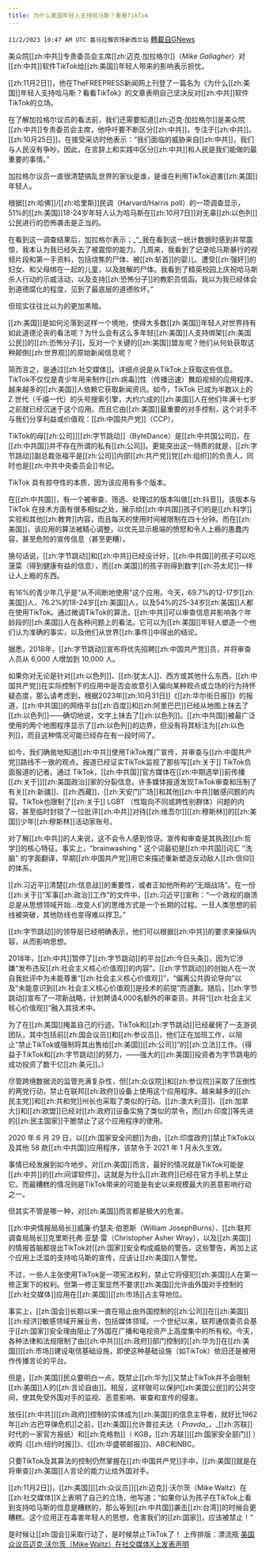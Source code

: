 ```yaml
---
title: 为什么美国年轻人支持哈马斯？看看TikTok
---
```

`11/2/2023 10:47 AM UTC 喜马拉雅农场新西兰站` [轉載自GNews](https://gnews.org/articles/1912757)

美众院[[zh:中共]]专责委员会主席[[zh:迈克·加拉格尔]]（_Mike Gallagher_）对[[zh:中共]]软件TikTok给[[zh:美国]]年轻人带来的影响表示担忧。

[[zh:11月2日]]，他在TheFREEPRESS新闻网上刊登了一篇名为《为什么[[zh:美国]]年轻人支持哈马斯？看看TikTok》的文章表明自己坚决反对[[zh:中共]]软件TikTok的立场。

在了解加拉格尔议员的看法前，我们还需要知道[[zh:迈克·加拉格尔]]是美众院[[zh:中共]]专责委员会主席，他呼吁要不断区分[[zh:中共]]，专注于[[zh:中共]]。[[zh:10月25日]]，在接受采访时他表示：“我们面临的威胁来自[[zh:中共]]，我们与人民没有争吵。因此，在言辞上和实践中区分[[zh:中共]]和人民是我们能做的最重要的事情。”

加拉格尔议员一直很清楚搞乱世界的家伙是谁，是谁在利用TikTok迫害[[zh:美国]]年轻人。

根据[[zh:哈佛]]/[[zh:哈里斯]]民调（Harvard/Harris poll）的一项调查显示，51%的[[zh:美国]]18-24岁年轻人认为哈马斯在[[zh:10月7日]]对无辜[[zh:以色列]]公民进行的恐怖袭击是正当的。

在看到这一调查结果后，加拉格尔表示；_“_我在看到这一统计数据时感到非常震惊，我本认为我已经失去了被震惊的能力。几周来，我看到了记录哈马斯暴行的视频片段和第一手资料，包括烧焦的尸体、被[[zh:斩首]]的婴儿、遭受[[zh:强奸]]的妇女、和父母绑在一起的儿童，以及肢解的尸体。我看到了精英校园上庆祝哈马斯杀人行动的示威活动，以及支持[[zh:恐怖分子]]的教职员信函。我以为我已经体会到道德腐化的程度，见到了最底层的道德败坏。”

但现实往往比以为的更加黑暗。

[[zh:美国]]是如何沦落到这样一个境地，使得大多数[[zh:美国]]年轻人对世界持有如此道德沦丧的看法呢？为什么会有这么多年轻[[zh:美国]]人支持绑架[[zh:美国公民]]的[[zh:恐怖分子]]，反对一个关键的[[zh:美国]]盟友呢？他们从何处获取这种颠倒[[zh:世界观]]的原始新闻信息呢？

简而言之，是通过[[zh:社交媒体]]。详细点说是从TikTok上获取这些信息。TikTok不仅仅是青少年用来制作[[zh:病毒]]性（传播迅速）舞蹈视频的应用程序。越来越多的[[zh:美国]]人依赖它获取新闻资讯。如今，TikTok 已成为半数以上的 Z 世代（千禧一代）的头号搜索引擎，大约六成的[[zh:美国]]人在他们年满十七岁之前就已经沉迷于这个应用。而且它由[[zh:美国]]最重要的对手控制，这个对手不与我们分享利益或价值观：[[zh:中国共产党]]（CCP）。

TikTok的母[[zh:公司]][[zh:字节跳动]]（ByteDance）是[[zh:中共国公司]]，在[[zh:中共国]]并不存在所谓的私有[[zh:公司]]。更能突出这一特质的就是，[[zh:字节跳动]]副总裁张福平是[[zh:公司]]内部[[zh:共产党]]党[[zh:组织]]的负责人，同时也是[[zh:中共中央委员会]]书记。

TikTok 具有掠夺性的本质，因为该应用有多个版本。

在[[zh:中共国]]，有一个被审查、筛选、处理过的版本叫做[[zh:抖音]]。该版本与TikTok 在技术方面有很多相似之处，展示给[[zh:中共国]]孩子们的是[[zh:科学]]实验和其他[[zh:教育]]内容，而且每天的使用时间被限制在四十分钟。而在[[zh:美国]]，该应用的算法被精心调整，以优先显示极端的愤怒和令人上瘾的愚蠢内容，甚至危险的宣传信息（甚至更糟）。

换句话说，[[zh:字节跳动]]和[[zh:中共]]已经设计好，[[zh:中共国]]的孩子可以吃菠菜（得到健康有益的信息），而[[zh:美国]]的孩子则得到数字[[zh:芬太尼]]一样让人上瘾的东西。

有16%的青少年几乎是“从不间断地使用”这个应用。今天，69.7%的12-17岁[[zh:美国]]人，76.2%的18-24岁[[zh:美国]]人，以及54%的25-34岁[[zh:美国]]人都在使用TikTok。通过微调TikTok的算法，[[zh:中共]]可以审查信息并影响各个年龄段的[[zh:美国]]人在各种问题上的看法。它可以为[[zh:美国]]年轻人塑造一个他们认为准确的事实，以及他们从世界[[zh:事件]]中得出的结论。

据悉，2018年，[[zh:字节跳动]]宣布将优先招聘[[zh:中国共产党]]员，并将审查人员从 6,000 人增加到 10,000 人。

如果你对无论是针对[[zh:以色列]]、[[zh:犹太人]]、西方或其他什么东西，[[zh:中国共产党]]在实际控制下的应用中是否会故意引入偏向某种观点或立场的行为持怀疑态度，那么请考虑到，根据2023年[[zh:10月31日]]《[[zh:华尔街日报]]》的报道，[[zh:中共国]]的网络平台[[zh:百度]]和[[zh:阿里巴巴]]已经从地图上抹去了[[zh:以色列]]——确切地说，文字上抹去了[[zh:以色列]]。[[zh:中共国]]被最广泛使用的两个地图程序显示了[[zh:以色列]]的边界，但没有将其标注为[[zh:以色列]]，而且这种情况可能已经存在有一段时间了。

如今，我们确凿地知道[[zh:中共]]使用TikTok推广宣传，并审查与[[zh:中国共产党]]路线不一致的观点。报道已经证实TikTok监视了那些写[[zh:关于]] TikTok负面报道的记者。通过 TikTok，[[zh:中共国]]官方媒体在[[zh:中期选举]]前传播[[zh:关于]][[zh:美国政治]]家的分裂信息。许多媒体报道发现TikTok审查和压制了有关[[zh:新疆]]、[[zh:西藏]]、[[zh:天安门广场]]和其他[[zh:中共]]敏感问题的内容。TikTok也限制了[[zh:关于]] LGBT （性取向不同或跨性别群体）问题的内容，甚至临时封锁了一位批评[[zh:中共]]对待[[zh:维吾尔]][[zh:穆斯林]]的[[zh:美国]]少年[[zh:穆斯林]]活动家账号。

对了解[[zh:中共]]的人来说，这不会令人感到惊讶。宣传和审查是其执政[[zh:哲学]]的核心特征。事实上，"brainwashing " 这个词最初是[[zh:中共国]]词汇 "洗脑" 的字面翻译，早期[[zh:中国共产党]]用它来描述重新塑造反动敌人[[zh:信仰]]的体系。

[[zh:习近平]]清楚[[zh:信息战]]的重要性，或者正如他所称的“无烟战场”。在一份[[zh:关于]]“军事[[zh:政治]]工作”的文件中，[[zh:习近平]]宣称：“一个政权的崩溃总是从思想领域开始...改变人们的思维方式是一个长期的过程。一旦人类思想的前线被突破，其他防线也变得难以捍卫。”

[[zh:字节跳动]]的领导层已经明确表示，他们可以根据[[zh:中共]]的要求来操纵内容，从而影响思想。

2018年，[[zh:中共]]暂停了[[zh:字节跳动]]的平台[[zh:今日头条]]，因为它涉嫌“发布违反[[zh:社会主义核心价值观]]的内容”。[[zh:字节跳动]]的创始人在一次自我批评中为未能尊重“[[zh:社会主义核心价值观]]”，“偏离公共舆论导向”以及“未能意识到[[zh:社会主义核心价值观]]是技术的前提”而道歉。随后，[[zh:字节跳动]]宣布了一项新战略，计划聘请4,000名额外的审查员，并将“[[zh:社会主义核心价值观]]”融入其技术中。

为了在[[zh:美国]]掩盖自己的行迹，TikTok和[[zh:字节跳动]]已经雇佣了一支游说团队，其中包括前[[zh:国会议员]]和[[zh:参议员]]，他们正在加班工作，以阻止“禁止TikTok或强制将其出售给[[zh:美国]][[zh:公司]]”的[[zh:立法]]工作。（得益于TikTok和[[zh:字节跳动]]的努力，——强大的[[zh:美国]]投资者为字节跳电的成功投资了数千亿[[zh:美元]]。）

尽管跨境数据流的监管充满复杂性，但[[zh:众议院]]和[[zh:参议院]]采取了压倒性的两党行动，禁止在联邦[[zh:政府]]设备上使用这个应用程序。越来越多的[[zh:民主党]]和[[zh:共和党]]州长也采取了类似的行动。[[zh:澳大利亚]]、[[zh:加拿大]]和[[zh:欧盟]]已经对[[zh:政府]]设备实施了类似的禁令，而[[zh:印度]]等先进的[[zh:民主国家]]干脆禁止了这个应用程序的使用。

2020 年 6 月 29 日，以[[zh:国家安全问题]]为由，[[zh:印度政府]]禁止TikTok以及其他 58 款[[zh:中共国]]应用程序，该禁令于 2021 年 1 月永久生效。

事情已经发展到如今地步。对[[zh:美国]]而言，最好的情况就是TikTok可能是[[zh:中共]]的[[zh:间谍软件]]，这就是为什么[[zh:政府]]已经在官方手机上禁止它。而最糟糕的情况则是TikTok带来的可能是有史以来规模最大的恶意影响行动之一。

但其实不管是哪一种，对[[zh:美国]]而言都是极大的危害。

[[zh:中央情报局局长]]威廉·约瑟夫·伯恩斯（William JosephBurns）、[[zh:联邦调查局局长]]克里斯托弗·亚瑟·雷（Christopher Asher Wray），以及[[zh:美国]]的情报首脑都提出TikTok对[[zh:国家]]安全构成威胁的警告。这些警告，再加上这个应用上泛滥的支持哈马斯的宣传，应该让[[zh:美国]]人警觉。

不过，一些人主张使用TikTok是一项宪法权利，禁止它将侵犯[[zh:美国]]人在第一修正案下的权利。但第一修正案显然不要求[[zh:美国]]允许由外国对手控制的[[zh:社交媒体]]应用在[[zh:美国]][[zh:市场]]占主导地位。

事实上，[[zh:国会]]长期以来一直在阻止由外国控制的[[zh:公司]]在[[zh:美国]][[zh:经济]]敏感领域开展业务，包括媒体领域。一个世纪以来，联邦通信委员会基于[[zh:国家]]安全理由阻止了外国在广播和电视资产上高度集中的所有权。今天，各种法律和法规限制了由[[zh:中共]][[zh:政府]]部门控制的[[zh:华为]]在[[zh:美国]][[zh:市场]]建设电信基础设施，即使这种基础设施（如TikTok）依旧还是被用作传播言论的平台。

但是，[[zh:美国]]民众要明白一点，既禁止[[zh:华为]]又禁止TikTok并不会限制[[zh:美国]]人的[[zh:言论自由]]。相反，这样做可以保护[[zh:美国公民]]的公共空间，使其免受外国对手的监视、恶意影响、审查和宣传的侵害。

放任[[zh:中共]][[zh:政府]]控制的实体成为[[zh:美国]]的信息主导者，就好比1962年[[zh:古巴导弹危机]]之前，[[zh:美国]]允许普拉夫达（ _Pravda__，_[[zh:苏联]]时代的一家官方报纸）和[[zh:克格勃]]（ KGB，[[zh:苏联]][[zh:国家安全部门]] ）收购《[[zh:纽约时报]]》、《[[zh:华盛顿邮报]]》、ABC和NBC。

只要TikTok及其算法的控制仍然掌握在[[zh:中国共产党]]手中，[[zh:美国]]就是在将审查[[zh:美国]]人言论的能力让给外国对手。

[[zh:11月2日]]，[[zh:美国]][[zh:众议员]][[zh:迈克]]·沃尔茨（Mike·Waltz）在[[zh:社交媒体]]X上表明了自己的立场，他写道；“如果你认为孩子在TikTok上看到支持哈马斯的信息是糟糕的，那么等到[[zh:中共国]]袭击[[zh:台湾]]的时候会更糟糕。这个应用正在毒害年轻人的思想，危害我们的[[zh:国家]]，应该被禁止！”

是时候让[[zh:国会]]采取行动了，是时候禁止TikTok了！
上传排版：漂流瓶
[美国众议员迈克·沃尔茨（Mike·Waltz）在社交媒体X上发表声明](https://twitter.com/michaelgwaltz/status/1719738746776465611?s=46)
